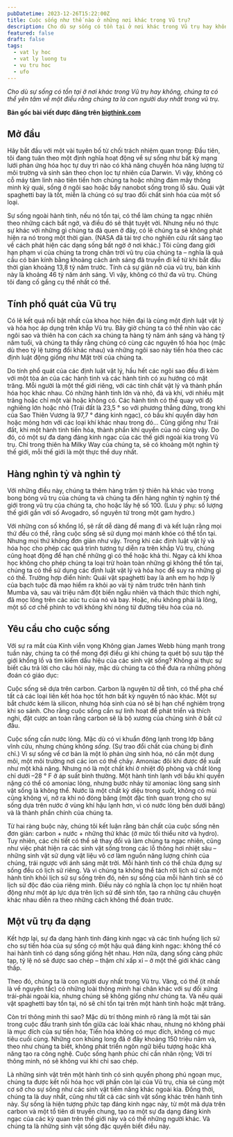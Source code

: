 ```yaml
---
pubDatetime: 2023-12-26T15:22:00Z
title: Cuộc sống như thế nào ở những nơi khác trong Vũ trụ?
description: Cho dù sự sống có tồn tại ở nơi khác trong Vũ trụ hay không, chúng ta có thể yên tâm về một điều rằng chúng ta là con người duy nhất trong vũ trụ.
featured: false
draft: false
tags:
  - vat ly hoc
  - vat ly luong tu
  - vu tru hoc
  - ufo
---
```


_Cho dù sự sống có tồn tại ở nơi khác trong Vũ trụ hay không, chúng ta có thể yên tâm về một điều rằng chúng ta là con người duy nhất trong vũ trụ._

**Bản gốc bài viết được đăng trên [bigthink.com](https://bigthink.com/)**

## Mở đầu

Hãy bắt đầu với một vài tuyên bố từ chối trách nhiệm quan trọng: Đầu tiên, tôi đang tuân theo một định nghĩa hoạt động về sự sống như bất kỳ mạng lưới phản ứng hóa học tự duy trì nào có khả năng chuyển hóa năng lượng từ môi trường và sinh sản theo chọn lọc tự nhiên của Darwin. Vì vậy, không có cỗ máy tâm linh nào tiên tiến hơn chúng ta hoặc những đám mây thông minh kỳ quái, sống ở ngôi sao hoặc bầy nanobot sống trong lỗ sâu. Quái vật spaghetti bay là tốt, miễn là chúng có sự trao đổi chất sinh hóa của một số loại.

Sự sống ngoài hành tinh, nếu nó tồn tại, có thể làm chúng ta ngạc nhiên theo những cách bất ngờ, và điều đó sẽ thật tuyệt vời. Nhưng nếu nó thực sự khác với những gì chúng ta đã quen ở đây, có lẽ chúng ta sẽ không phát hiện ra nó trong một thời gian. (NASA đã tài trợ cho nghiên cứu rất sáng tạo về cách phát hiện các dạng sống bất ngờ ở nơi khác.) Tôi cũng đang giới hạn phạm vi của chúng ta trong chân trời vũ trụ của chúng ta – nghĩa là quả cầu có bán kính bằng khoảng cách ánh sáng đã truyền đi kể từ khi bắt đầu thời gian khoảng 13,8 tỷ năm trước. Tính cả sự giãn nở của vũ trụ, bán kính này là khoảng 46 tỷ năm ánh sáng. Vì vậy, không có thứ đa vũ trụ. Chúng tôi đang cố gắng cụ thể nhất có thể.

## Tính phổ quát của Vũ trụ

Có lẽ kết quả nổi bật nhất của khoa học hiện đại là cùng một định luật vật lý và hóa học áp dụng trên khắp Vũ trụ. Bây giờ chúng ta có thể nhìn vào các ngôi sao và thiên hà con cách xa chúng ta hàng tỷ năm ánh sáng và hàng tỷ năm tuổi, và chúng ta thấy rằng chúng có cùng các nguyên tố hóa học (mặc dù theo tỷ lệ tương đối khác nhau) và những ngôi sao này tiến hóa theo các định luật động giống như Mặt trời của chúng ta.

Do tính phổ quát của các định luật vật lý, hầu hết các ngôi sao đều đi kèm với một tòa án của các hành tinh và các hành tinh có xu hướng có mặt trăng. Mỗi người là một thế giới riêng, với các tính chất vật lý và thành phần hóa học khác nhau. Có những hành tinh lớn và nhỏ, đá và khí, với nhiều mặt trăng hoặc chỉ một vài hoặc không có. Các hành tinh có thể quay với độ nghiêng lớn hoặc nhỏ (Trái đất là 23,5 ° so với phương thẳng đứng, trong khi của Sao Thiên Vương là 97,7 ° đáng kinh ngạc), có bầu khí quyển dày hơn hoặc mỏng hơn với các loại khí khác nhau trong đó… Cũng giống như Trái đất, khi một hành tinh tiến hóa, thành phần khí quyển của nó cũng vậy. Do đó, có một sự đa dạng đáng kinh ngạc của các thế giới ngoài kia trong Vũ trụ. Chỉ trong thiên hà Milky Way của chúng ta, sẽ có khoảng một nghìn tỷ thế giới, mỗi thế giới là một thực thể duy nhất.

## Hàng nghìn tỷ và nghìn tỷ

Với những điều này, chúng ta thêm hàng trăm tỷ thiên hà khác vào trong bong bóng vũ trụ của chúng ta và chúng ta đến hàng nghìn tỷ nghìn tỷ thế giới trong vũ trụ của chúng ta, cho hoặc lấy hệ số 100. (Lưu ý phụ: số lượng thế giới gần với số Avogadro, số nguyên tử trong một gam hydro.)

Với những con số khổng lồ, sẽ rất dễ dàng để mang đi và kết luận rằng mọi thứ đều có thể, rằng cuộc sống sẽ sử dụng mọi mánh khóe có thể tồn tại. Nhưng mọi thứ không đơn giản như vậy. Trong khi các định luật vật lý và hóa học cho phép các quá trình tương tự diễn ra trên khắp Vũ trụ, chúng cũng hoạt động để hạn chế những gì có thể hoặc khả thi. Ngay cả khi khoa học không cho phép chúng ta loại trừ hoàn toàn những gì không thể tồn tại, chúng ta có thể sử dụng các định luật vật lý và hóa học để suy ra những gì có thể. Trường hợp điển hình: Quái vật spaghetti bay là anh em họ hợp lý của bạch tuộc đã mạo hiểm ra khỏi ao vài tỷ năm trước trên hành tinh Mumba và, sau vài triệu năm đột biến ngẫu nhiên và thách thức thích nghi, đã mọc lông trên các xúc tu của nó và bay. Hoặc, nếu không phải là lông, một số cơ chế phình to với không khí nóng từ đường tiêu hóa của nó.

## Yêu cầu cho cuộc sống

Với sự ra mắt của Kính viễn vọng Không gian James Webb hùng mạnh trong tuần này, chúng ta có thể mong đợi điều gì khi chúng ta quét bộ sưu tập thế giới khổng lồ và tìm kiếm dấu hiệu của các sinh vật sống? Không ai thực sự biết câu trả lời cho câu hỏi này, mặc dù chúng ta có thể đưa ra những phỏng đoán có giáo dục:

Cuộc sống sẽ dựa trên carbon. Carbon là nguyên tử dễ tính, có thể pha chế tất cả các loại liên kết hóa học tốt hơn bất kỳ nguyên tố nào khác. Một sự bắt chước kém là silicon, nhưng hóa sinh của nó sẽ bị hạn chế nghiêm trọng khi so sánh. Cho rằng cuộc sống cần sự linh hoạt để phát triển và thích nghi, đặt cược an toàn rằng carbon sẽ là bộ xương của chúng sinh ở bất cứ đâu.

Cuộc sống cần nước lỏng. Mặc dù có vi khuẩn đông lạnh trong lớp băng vĩnh cửu, nhưng chúng không _sống_. (Sự trao đổi chất của chúng bị đình chỉ.) Vì sự sống về cơ bản là một lò phản ứng sinh hóa, nó cần một dung môi, một môi trường nơi các ion có thể chảy. Amoniac đôi khi được đề xuất như một khả năng. Nhưng nó là một chất khí ở nhiệt độ phòng và chất lỏng chỉ dưới –28 ° F ở áp suất bình thường. Một hành tinh lạnh với bầu khí quyển nặng có thể có amoniac lỏng, nhưng bước nhảy từ amoniac lỏng sang sinh vật sống là không thể. Nước là một chất kỳ diệu trong suốt, không có mùi cũng không vị, nở ra khi nó đóng băng (một đặc tính quan trọng cho sự sống dựa trên nước ở vùng khí hậu lạnh hơn, vì có nước lỏng bên dưới băng) và là thành phần chính của chúng ta.

Từ hai ràng buộc này, chúng tôi kết luận rằng bản chất của cuộc sống nên đơn giản: carbon + nước + những thứ khác (ở mức tối thiểu nitơ và hydro). Tuy nhiên, các chi tiết có thể sẽ thay đổi và làm chúng ta ngạc nhiên, cũng như việc phát hiện ra các sinh vật sống trong các lỗ thông hơi nhiệt sâu – những sinh vật sử dụng vật liệu vô cơ làm nguồn năng lượng chính của chúng, trái ngược với ánh sáng mặt trời. Mỗi hành tinh có thể chứa đựng sự sống đều có lịch sử riêng. Và vì chúng ta không thể tách rời lịch sử của một hành tinh khỏi lịch sử sự sống trên đó, nên sự sống của mỗi hành tinh sẽ có lịch sử độc đáo của riêng mình. Điều này có nghĩa là chọn lọc tự nhiên hoạt động như một áp lực dựa trên lịch sử để sinh tồn, tạo ra những câu chuyện khác nhau diễn ra theo những cách không thể đoán trước.

## Một vũ trụ đa dạng

Kết hợp lại, sự đa dạng hành tinh đáng kinh ngạc và các tình huống lịch sử cho sự tiến hóa của sự sống có một hậu quả đáng kinh ngạc: không thể có hai hành tinh có dạng sống giống hệt nhau. Hơn nữa, dạng sống càng phức tạp, tỷ lệ nó sẽ được sao chép – thậm chí xấp xỉ – ở một thế giới khác càng thấp.

Theo đó, chúng ta là con người duy nhất trong Vũ trụ. Vâng, có thể (ít nhất là về nguyên tắc) có những loài thông minh hai chân khác với sự đối xứng trái-phải ngoài kia, nhưng chúng sẽ không giống như chúng ta. Và nếu quái vật spaghetti bay tồn tại, nó sẽ chỉ tồn tại trên một hành tinh hoặc mặt trăng.

Còn trí thông minh thì sao? Mặc dù trí thông minh rõ ràng là một tài sản trong cuộc đấu tranh sinh tồn giữa các loài khác nhau, nhưng nó không phải là mục đích của sự tiến hóa; Tiến hóa không có mục đích, không có mục tiêu cuối cùng. Những con khủng long đã ở đây khoảng 150 triệu năm và, theo như chúng ta biết, không phát triển ngôn ngữ biểu tượng hoặc khả năng tạo ra công nghệ. Cuộc sống hạnh phúc chỉ cần nhân rộng; Với trí thông minh, nó sẽ không vui khi chỉ sao chép.

Là những sinh vật trên một hành tinh có sinh quyển phong phú ngoạn mục, chúng ta được kết nối hóa học với phần còn lại của Vũ trụ, chia sẻ cùng một cơ sở cho sự sống như các sinh vật tiềm năng khác ngoài kia. Đồng thời, chúng ta là duy nhất, cũng như tất cả các sinh vật sống khác trên hành tinh này. Sự sống là hiện tượng phức tạp đáng kinh ngạc này, từ một mã dựa trên carbon và một tổ tiên di truyền chung, tạo ra một sự đa dạng đáng kinh ngạc của các kỳ quan trên thế giới này và có thể những người khác. Và chúng ta là những sinh vật sống đặc quyền biết điều này.